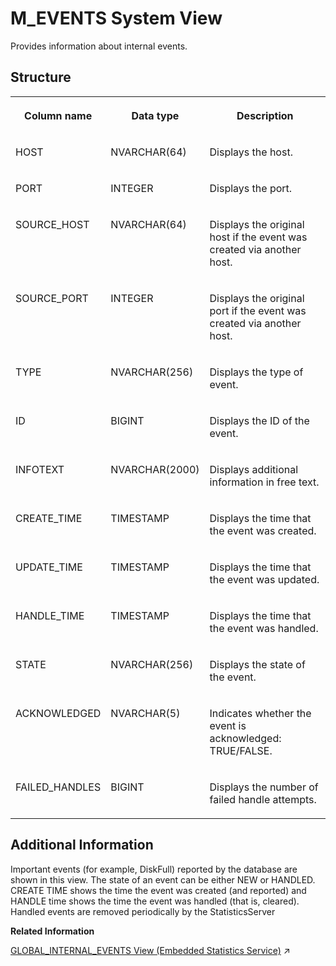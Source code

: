 <!-- loio20af4e6e75191014ba7da5b7c4c5da60 -->

# M\_EVENTS System View

Provides information about internal events.



<a name="loio20af4e6e75191014ba7da5b7c4c5da60___m__e_v_e_n_t_s_1struct_M_EVENTS"/>

## Structure


<table>
<tr>
<th valign="top">

Column name

</th>
<th valign="top">

Data type

</th>
<th valign="top">

Description

</th>
</tr>
<tr>
<td valign="top">

HOST

</td>
<td valign="top">

NVARCHAR\(64\)

</td>
<td valign="top">

Displays the host.

</td>
</tr>
<tr>
<td valign="top">

PORT

</td>
<td valign="top">

INTEGER

</td>
<td valign="top">

Displays the port.

</td>
</tr>
<tr>
<td valign="top">

SOURCE\_HOST

</td>
<td valign="top">

NVARCHAR\(64\)

</td>
<td valign="top">

Displays the original host if the event was created via another host.

</td>
</tr>
<tr>
<td valign="top">

SOURCE\_PORT

</td>
<td valign="top">

INTEGER

</td>
<td valign="top">

Displays the original port if the event was created via another host.

</td>
</tr>
<tr>
<td valign="top">

TYPE

</td>
<td valign="top">

NVARCHAR\(256\)

</td>
<td valign="top">

Displays the type of event.

</td>
</tr>
<tr>
<td valign="top">

ID

</td>
<td valign="top">

BIGINT

</td>
<td valign="top">

Displays the ID of the event.

</td>
</tr>
<tr>
<td valign="top">

INFOTEXT

</td>
<td valign="top">

NVARCHAR\(2000\)

</td>
<td valign="top">

Displays additional information in free text.

</td>
</tr>
<tr>
<td valign="top">

CREATE\_TIME

</td>
<td valign="top">

TIMESTAMP

</td>
<td valign="top">

Displays the time that the event was created.

</td>
</tr>
<tr>
<td valign="top">

UPDATE\_TIME

</td>
<td valign="top">

TIMESTAMP

</td>
<td valign="top">

Displays the time that the event was updated.

</td>
</tr>
<tr>
<td valign="top">

HANDLE\_TIME

</td>
<td valign="top">

TIMESTAMP

</td>
<td valign="top">

Displays the time that the event was handled.

</td>
</tr>
<tr>
<td valign="top">

STATE

</td>
<td valign="top">

NVARCHAR\(256\)

</td>
<td valign="top">

Displays the state of the event.

</td>
</tr>
<tr>
<td valign="top">

ACKNOWLEDGED

</td>
<td valign="top">

NVARCHAR\(5\)

</td>
<td valign="top">

Indicates whether the event is acknowledged: TRUE/FALSE.

</td>
</tr>
<tr>
<td valign="top">

FAILED\_HANDLES

</td>
<td valign="top">

BIGINT

</td>
<td valign="top">

Displays the number of failed handle attempts.

</td>
</tr>
</table>



<a name="loio20af4e6e75191014ba7da5b7c4c5da60___m__e_v_e_n_t_s_1fulldesc_M_EVENTS"/>

## Additional Information

Important events \(for example, DiskFull\) reported by the database are shown in this view. The state of an event can be either NEW or HANDLED. CREATE TIME shows the time the event was created \(and reported\) and HANDLE time shows the time the event was handled \(that is, cleared\). Handled events are removed periodically by the StatisticsServer

**Related Information**  


[GLOBAL_INTERNAL_EVENTS View (Embedded Statistics Service)](https://help.sap.com/viewer/323c57a017234d47a0e7da3e22345822/2024_1_QRC/en-US/449bb507ab944d5f8702e812e751bd28.html "Specifies global internal event information.") :arrow_upper_right:

